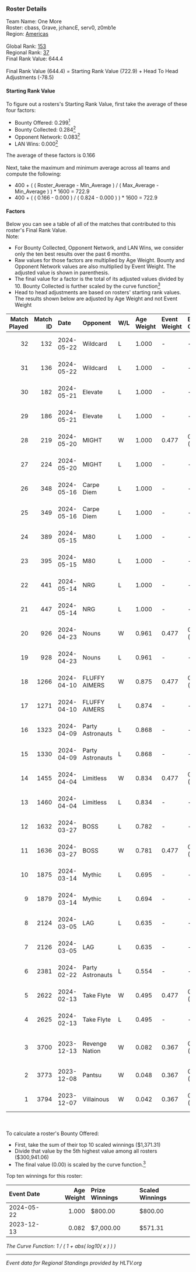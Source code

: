 ### Roster Details<br />
Team Name: One More<br />
Roster: cbass, Grave, jchancE, serv0, z0mb1e<br />
Region: [Americas]( ../standings_americas.md)<br />
<br />
Global Rank: [153](../standings_global.md)<br />
Regional Rank: [37]( ../standings_americas.md)<br />
Final Rank Value:  644.4<br />
<br />
Final Rank Value (644.4) = Starting Rank Value (722.9) + Head To Head Adjustments (-78.5)<br />

#### Starting Rank Value<br />
To figure out a rosters's Starting Rank Value, first take the average of these four factors:<br />
- Bounty Offered: 0.299[<sup>1</sup>](#table2)
- Bounty Collected: 0.284[<sup>2</sup>](#table1)
- Opponent Network: 0.083[<sup>2</sup>](#table1)
- LAN Wins: 0.000[<sup>2</sup>](#table1)

The average of these factors is 0.166<br />
<br />
Next, take the maximum and minimum average across all teams and compute the following:<br />
- 400 + ( ( Roster_Average - Min_Average ) / ( Max_Average - Min_Average ) ) * 1600 = 722.9
- 400 + ( ( 0.166 - 0.000 ) / ( 0.824 - 0.000 ) ) * 1600 = 722.9


#### Factors<br />
Below you can see a table of all of the matches that contributed to this roster's Final Rank Value.<br />
Note:<br />

- For Bounty Collected, Opponent Network, and LAN Wins, we consider only the ten best results over the past 6 months.
- Raw values for those factors are multiplied by Age Weight. Bounty and Opponent Network values are also multiplied by Event Weight. The adjusted value is shown in parenthesis.
- The final value for a factor is the total of its adjusted values divided by 10. Bounty Collected is further scaled by the curve function[<sup>3</sup>](#curveFunction)
- Head to head adjustments are based on rosters' starting rank values. The results shown below are adjusted by Age Weight and not Event Weight
<span id="table1"></span><br />


| Match Played | Match ID | Date       | Opponent         | W/L | Age Weight | Event Weight | Bounty Collected | Opponent Network | LAN Wins  | H2H Adj. | Roster                                      |
| -: | -: | :- | :- | :- | :- | :- | :- | :- | :- | -: | :- |
|           32 |      132 | 2024-05-22 | Wildcard         | L   | 1.000      | -            | -                | -                | -         |    -4.44 | cbass, Grave, jchancE, serv0, z0mb1e        |
|           31 |      136 | 2024-05-22 | Wildcard         | L   | 1.000      | -            | -                | -                | -         |    -4.64 | cbass, Grave, jchancE, serv0, z0mb1e        |
|           30 |      182 | 2024-05-21 | Elevate          | L   | 1.000      | -            | -                | -                | -         |    -5.46 | cbass, Champ, jchancE, serv0, z0mb1e        |
|           29 |      186 | 2024-05-21 | Elevate          | L   | 1.000      | -            | -                | -                | -         |    -5.74 | cbass, Champ, jchancE, serv0, z0mb1e        |
|           28 |      219 | 2024-05-20 | MIGHT            | W   | 1.000      | 0.477        | 0.001 (0.000)    | 0.167 (0.080)    | 0 (0.000) |    13.84 | cbass, Grave, jchancE, serv0, z0mb1e        |
|           27 |      224 | 2024-05-20 | MIGHT            | L   | 1.000      | -            | -                | -                | -         |   -17.84 | cbass, Grave, jchancE, serv0, z0mb1e        |
|           26 |      348 | 2024-05-16 | Carpe Diem       | L   | 1.000      | -            | -                | -                | -         |   -14.21 | cbass, Grave, jchancE, serv0, z0mb1e        |
|           25 |      349 | 2024-05-16 | Carpe Diem       | L   | 1.000      | -            | -                | -                | -         |   -15.52 | cbass, Grave, jchancE, serv0, z0mb1e        |
|           24 |      389 | 2024-05-15 | M80              | L   | 1.000      | -            | -                | -                | -         |    -1.51 | cbass, Grave, jchancE, serv0, z0mb1e        |
|           23 |      395 | 2024-05-15 | M80              | L   | 1.000      | -            | -                | -                | -         |    -1.53 | cbass, Grave, jchancE, serv0, z0mb1e        |
|           22 |      441 | 2024-05-14 | NRG              | L   | 1.000      | -            | -                | -                | -         |    -6.67 | cbass, Grave, jchancE, serv0, z0mb1e        |
|           21 |      447 | 2024-05-14 | NRG              | L   | 1.000      | -            | -                | -                | -         |    -7.08 | cbass, Grave, jchancE, serv0, z0mb1e        |
|           20 |      926 | 2024-04-23 | Nouns            | W   | 0.961      | 0.477        | 0.030 (0.014)    | 0.601 (0.275)    | 0 (0.000) |    24.58 | cbass, Grave, jchancE, serv0, z0mb1e        |
|           19 |      928 | 2024-04-23 | Nouns            | L   | 0.961      | -            | -                | -                | -         |    -5.26 | cbass, Grave, jchancE, serv0, z0mb1e        |
|           18 |     1266 | 2024-04-10 | FLUFFY AIMERS    | W   | 0.875      | 0.477        | 0.018 (0.007)    | 0.315 (0.132)    | 0 (0.000) |    18.16 | cbass, Grave, jchancE, serv0, z0mb1e        |
|           17 |     1271 | 2024-04-10 | FLUFFY AIMERS    | L   | 0.874      | -            | -                | -                | -         |    -9.20 | cbass, Grave, jchancE, serv0, z0mb1e        |
|           16 |     1323 | 2024-04-09 | Party Astronauts | L   | 0.868      | -            | -                | -                | -         |    -5.64 | cbass, Grave, jchancE, serv0, z0mb1e        |
|           15 |     1330 | 2024-04-09 | Party Astronauts | L   | 0.868      | -            | -                | -                | -         |    -5.93 | cbass, Grave, jchancE, serv0, z0mb1e        |
|           14 |     1455 | 2024-04-04 | Limitless        | W   | 0.834      | 0.477        | 0.001 (0.001)    | 0.168 (0.067)    | 0 (0.000) |    12.35 | cbass, Grave, jchancE, serv0, z0mb1e        |
|           13 |     1460 | 2024-04-04 | Limitless        | L   | 0.834      | -            | -                | -                | -         |   -14.16 | cbass, Grave, jchancE, serv0, z0mb1e        |
|           12 |     1632 | 2024-03-27 | BOSS             | L   | 0.782      | -            | -                | -                | -         |    -9.01 | cbass, Grave, jchancE, serv0, z0mb1e        |
|           11 |     1636 | 2024-03-27 | BOSS             | W   | 0.781      | 0.477        | 0.016 (0.006)    | 0.477 (0.178)    | 0 (0.000) |    16.00 | cbass, Grave, jchancE, serv0, z0mb1e        |
|           10 |     1875 | 2024-03-14 | Mythic           | L   | 0.695      | -            | -                | -                | -         |    -8.37 | cbass, Grave, jchancE, serv0, z0mb1e        |
|            9 |     1879 | 2024-03-14 | Mythic           | L   | 0.694      | -            | -                | -                | -         |    -8.88 | cbass, Grave, jchancE, serv0, z0mb1e        |
|            8 |     2124 | 2024-03-05 | LAG              | L   | 0.635      | -            | -                | -                | -         |    -5.64 | cbass, Grave, jchancE, serv0, z0mb1e        |
|            7 |     2126 | 2024-03-05 | LAG              | L   | 0.635      | -            | -                | -                | -         |    -5.90 | cbass, Grave, jchancE, serv0, z0mb1e        |
|            6 |     2381 | 2024-02-22 | Party Astronauts | L   | 0.554      | -            | -                | -                | -         |    -5.20 | cbass, Grave, jchancE, serv0, z0mb1e        |
|            5 |     2622 | 2024-02-13 | Take Flyte       | W   | 0.495      | 0.477        | 0.006 (0.001)    | 0.392 (0.092)    | 0 (0.000) |     9.06 | cbass, Grave, jchancE, serv0, z0mb1e        |
|            4 |     2625 | 2024-02-13 | Take Flyte       | L   | 0.495      | -            | -                | -                | -         |    -6.64 | cbass, Grave, jchancE, serv0, z0mb1e        |
|            3 |     3700 | 2023-12-13 | Revenge Nation   | W   | 0.082      | 0.367        | 0.019 (0.001)    | 0.067 (0.002)    | 0 (0.000) |     1.18 | HorizoN, NIGHT666LADE, Rulik, S0ph3R, TABEN |
|            2 |     3773 | 2023-12-08 | Pantsu           | W   | 0.048      | 0.367        | 0.001 (0.000)    | 0.002 (0.000)    | 0 (0.000) |     0.52 | cbass, Grave, jchancE, serv0, z0mb1e        |
|            1 |     3794 | 2023-12-07 | Villainous       | W   | 0.042      | 0.367        | 0.000 (0.000)    | 0.000 (0.000)    | 0 (0.000) |     0.30 | cbass, Grave, jchancE, serv0, z0mb1e        |

<br />
<span id="table2"></span><br />
To calculate a roster's Bounty Offered:<br />

- First, take the sum of their top 10 scaled winnings ($1,371.31)
- Divide that value by the 5th highest value among all rosters ($300,941.06)
- The final value (0.00) is scaled by the curve function.[<sup>3</sup>](#curveFunction)

Top ten winnings for this roster:<br />

| Event Date | Age Weight | Prize Winnings | Scaled Winnings |
| :- | -: | :- | :- |
| 2024-05-22 |      1.000 | $800.00        | $800.00         |
| 2023-12-13 |      0.082 | $7,000.00      | $571.31         |


<span id="curveFunction"></span>_The Curve Function: 1 / ( 1 + abs( log10( x ) ) )_<br />

---
_Event data for Regional Standings provided by HLTV.org_<br />
